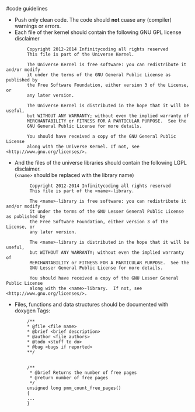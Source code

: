  
#code guidelines

* Push only clean code. The code should **not** cuase any (compiler) warnings or errors.
* Each file of ther kernel should contain the following GNU GPL license disclaimer
```
        Copyright 2012-2014 Infinitycoding all rights reserved
        This file is part of the Universe Kernel.
     
        The Universe Kernel is free software: you can redistribute it and/or modify
        it under the terms of the GNU General Public License as published by
        the Free Software Foundation, either version 3 of the License, or
        any later version.
 
        The Universe Kernel is distributed in the hope that it will be useful,
        but WITHOUT ANY WARRANTY; without even the implied warranty of
        MERCHANTABILITY or FITNESS FOR A PARTICULAR PURPOSE.  See the
        GNU General Public License for more details.
 
        You should have received a copy of the GNU General Public License
        along with the Universe Kernel. If not, see <http://www.gnu.org/licenses/>.
```

* And the files of the universe libraries should contain the following LGPL disclaimer.  
        (```<name>``` should be replaced with the library name)
        
```  
         Copyright 2012-2014 Infinitycoding all rights reserved
         This file is part of the <name>-library.
     
         The <name>-library is free software: you can redistribute it and/or modify
         it under the terms of the GNU Lesser General Public License as published by
         the Free Software Foundation, either version 3 of the License, or
         any later version.
     
         The <name>-library is distributed in the hope that it will be useful,
         but WITHOUT ANY WARRANTY; without even the implied warranty of
         MERCHANTABILITY or FITNESS FOR A PARTICULAR PURPOSE.  See the
         GNU Lesser General Public License for more details.
     
         You should have received a copy of the GNU Lesser General Public License
         along with the <name>-library.  If not, see <http://www.gnu.org/licenses/>.
```
* Files, functions and data structures should be documented with doxygen Tags:    
````
        /**
        * @file <file name>
        * @brief <brief description>
        * @author <file authors>
        * @todo <stuff to do>
        * @bug <bugs if reported>
        **/


        /**
         * @brief Returns the number of free pages
         * @return number of free pages
         */
        unsigned long pmm_count_free_pages()
        {
        ...
        }
````